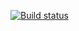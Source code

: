 [![Build status](https://ci.appveyor.com/api/projects/status/n3k5ot7dtm297wkd?svg=true)](https://ci.appveyor.com/project/Zipozz/carddelivery)
